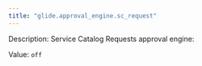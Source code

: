 ```yaml
---
title: "glide.approval_engine.sc_request"
---
```


Description: Service Catalog Requests approval engine:

Value: `off`